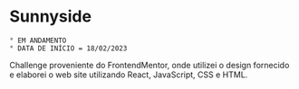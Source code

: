 # Sunnyside

    ° EM ANDAMENTO
    ° DATA DE INÍCIO = 18/02/2023

Challenge proveniente do FrontendMentor, onde utilizei o design fornecido e elaborei o web site utilizando React, JavaScript, CSS e HTML.
